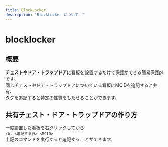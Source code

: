 ```yaml
---
title: BlockLocker
description: "BlockLocker について　"
---
```


# blocklocker

## 概要
**チェストやドア・トラップドア**に看板を設置するだけで保護ができる簡易保護plです。
<br>同じチェストやドア・トラップドアについている看板にMCIDを追記すると共有、
<br>タグを追記すると特定の性質をもたせることができます。

## 共有チェスト・ドア・トラップドアの作り方
一度設置した看板を右クリックしてから
<br>`/bl <追記する行> <MCID>`
<br>上記のコマンドを実行すると追記することができます。
